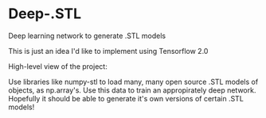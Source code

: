 # Deep-.STL
Deep learning network to generate .STL models

This is just an idea I'd like to implement using Tensorflow 2.0

High-level view of the project:

Use libraries like numpy-stl to load many, many open source .STL models of objects, as np.array's.
Use this data to train an appropirately deep network.
Hopefully it should be able to generate it's own versions of certain .STL models!
